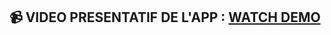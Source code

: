 ## 📹 VIDEO PRESENTATIF DE L'APP : [WATCH DEMO](https://drive.google.com/drive/folders/1ADgx1auwux3MoSmI4iO94tn9t_LZmPMa)
